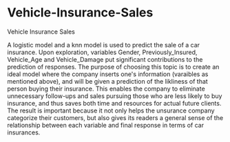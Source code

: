 # Vehicle-Insurance-Sales
Vehicle Insurance Sales

A logistic model and a knn model is used to predict the sale of a car insurance. Upon exploration, variables Gender, Previously_Insured, Vehicle_Age and Vehicle_Damage put significant contributions to the prediction of responses. The purpose of choosing this topic is to create an ideal model where the company inserts one's information (varaibles as mentioned above), and will be given a prediction of the likliness of that person buying their insurance. This enables the company to eliminate unnecessary follow-ups and sales pursuing those who are less likely to buy insurance, and thus saves both time and resources for actual future clients. The result is important because it not only helps the unsurance company categorize their customers, but also gives its readers a general sense of the relationship between each variable and final response in terms of car insurances.
